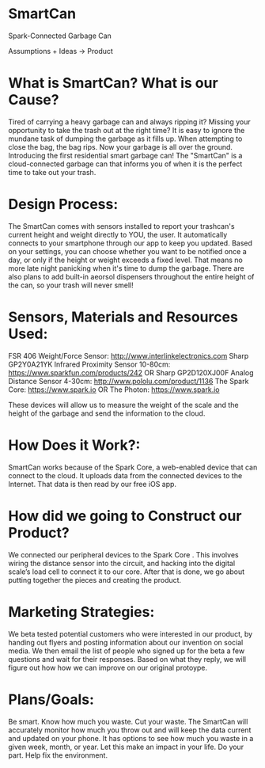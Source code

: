 SmartCan
========

Spark-Connected Garbage Can


Assumptions + Ideas → Product

What is SmartCan? What is our Cause?
========
Tired of carrying a heavy garbage can and always ripping it? Missing your opportunity to take the trash out at the right time? It is easy to ignore the mundane task of dumping the garbage as it fills up. When attempting to close the bag, the bag rips. Now your garbage is all over the ground. Introducing the first residential smart garbage can! The "SmartCan" is a cloud-connected garbage can that informs you of when it is the perfect time to take out your trash.

Design Process:
========
The SmartCan comes with sensors installed to report your trashcan's current height and weight directly to YOU, the user. It automatically connects to your smartphone through our app to keep you updated. Based on your settings, you can choose whether you want to be notified once a day, or only if the height or weight exceeds a fixed level. That means no more late night panicking when it's time to dump the garbage. There are also plans to add built-in aeorsol dispensers throughout the entire height of the can, so your trash will never smell!

Sensors, Materials and Resources Used:
========
FSR 406 Weight/Force Sensor: http://www.interlinkelectronics.com
Sharp GP2Y0A21YK Infrared Proximity Sensor 10-80cm: https://www.sparkfun.com/products/242
                                    OR
Sharp GP2D120XJ00F Analog Distance Sensor 4-30cm: http://www.pololu.com/product/1136
The Spark Core: https://www.spark.io
              OR
The Photon: https://www.spark.io

These devices will allow us to measure the weight of the scale and the height of the garbage and send the information to the cloud.

How Does it Work?:
========
SmartCan works because of the Spark Core, a web-enabled device that can connect to the cloud. It uploads data from the connected devices to the Internet. That data is then read by our free iOS app.

How did we going to Construct our Product?
========
We connected our peripheral devices to the Spark Core . This involves wiring the distance sensor into the circuit, and hacking into the digital scale’s load cell to connect it to our core. After that is done, we go about putting together the pieces and creating the product.

Marketing Strategies:
========
We beta tested potential customers who were interested in our product, by handing out flyers and posting information about our invention on social media. We then email the list of people who signed up for the beta a few questions and wait for their responses. Based on what they reply, we will figure out how how we can improve on our original protoype.

Plans/Goals:
========
Be smart. Know how much you waste. Cut your waste. The SmartCan will accurately monitor how much you throw out and will keep the data current and updated on your phone. It has options to see how much you waste in a given week, month, or year. Let this make an impact in your life. Do your part. Help fix the environment.

